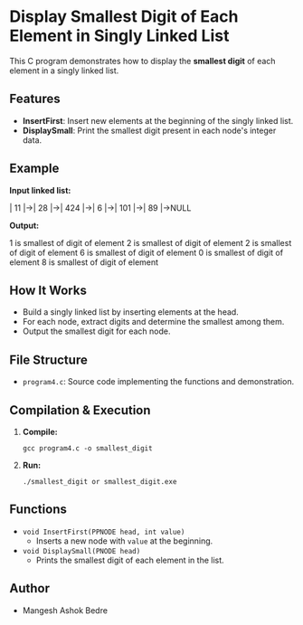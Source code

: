 # Display Smallest Digit of Each Element in Singly Linked List

This C program demonstrates how to display the **smallest digit** of each element in a singly linked list.

## Features

- **InsertFirst**: Insert new elements at the beginning of the singly linked list.
- **DisplaySmall**: Print the smallest digit present in each node's integer data.

## Example

**Input linked list:**

| 11 |->| 28 |->| 424 |->| 6 |->| 101 |->| 89 |->NULL


**Output:**

1 is smallest of digit of element
2 is smallest of digit of element
2 is smallest of digit of element
6 is smallest of digit of element
0 is smallest of digit of element
8 is smallest of digit of element


## How It Works

- Build a singly linked list by inserting elements at the head.
- For each node, extract digits and determine the smallest among them.
- Output the smallest digit for each node.

## File Structure

- `program4.c`: Source code implementing the functions and demonstration.

## Compilation & Execution

1. **Compile:**
    ```
    gcc program4.c -o smallest_digit
    ```
2. **Run:**
    ```
    ./smallest_digit or smallest_digit.exe
    ```

## Functions

- `void InsertFirst(PPNODE head, int value)`
  - Inserts a new node with `value` at the beginning.
- `void DisplaySmall(PNODE head)`
  - Prints the smallest digit of each element in the list.

## Author

- Mangesh Ashok Bedre
